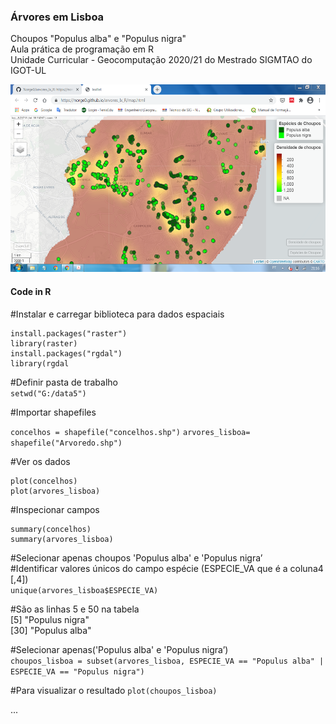 <h3>Árvores em Lisboa</h3><p></p>
Choupos "Populus alba" e "Populus nigra"<br>
Aula prática de programação em R<br>
Unidade Curricular - Geocomputação 2020/21 do Mestrado SIGMTAO do IGOT-UL<p></p>
<img src="trees_r.png" alt="image" width="" height="300">


#### Code in R

#Instalar e carregar biblioteca para dados espaciais
```
install.packages("raster")
library(raster)
install.packages("rgdal")
library(rgdal
```

#Definir pasta de trabalho<br>
`setwd("G:/data5")`

#Importar shapefiles

`concelhos = shapefile("concelhos.shp")`
`arvores_lisboa= shapefile("Arvoredo.shp")`


#Ver os dados
```
plot(concelhos)
plot(arvores_lisboa)
```
#Inspecionar campos
```
summary(concelhos)
summary(arvores_lisboa)
```

#Selecionar apenas choupos 'Populus alba' e 'Populus nigra’<br>
#Identificar valores únicos do campo espécie (ESPECIE_VA que é a coluna4 [,4])<br>
`unique(arvores_lisboa$ESPECIE_VA)`

#São as linhas 5 e 50 na tabela<br>
[5] "Populus nigra"  <br>
[30] "Populus alba"

#Selecionar apenas('Populus alba' e 'Populus nigra’)<br>
`choupos_lisboa = subset(arvores_lisboa, ESPECIE_VA
== "Populus alba" | ESPECIE_VA == "Populus nigra")`

#Para visualizar o resultado
`plot(choupos_lisboa)` 

...
